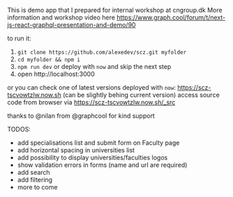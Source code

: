 This is demo app that I prepared for internal workshop at cngroup.dk
More information and workshop video here https://www.graph.cool/forum/t/next-js-react-graphql-presentation-and-demo/90

to run it:

1. `git clone https://github.com/alexedev/scz.git myfolder`
2. `cd myfolder && npm i`
3. `npm run dev` or deploy with `now` and skip the next step 
4. open http://localhost:3000 

or you can check one of latest versions deployed with `now`: https://scz-tscvowtzlw.now.sh (can be slightly behing current version)
access source code from browser via https://scz-tscvowtzlw.now.sh/_src

thanks to @nilan from  @graphcool for kind support

TODOS:
- add specialisations list and submit form on Faculty page
- add horizontal spacing in universities list
- add possibility to display universities/faculties logos
- show validation errors in forms (name and url are required)
- add search
- add filtering
- more to come

